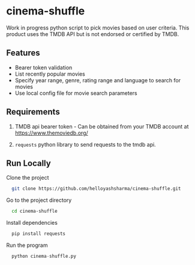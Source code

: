 # cinema-shuffle

Work in progress python script to pick movies based on user criteria. This product uses the TMDB API but is not endorsed or certified by TMDB.


## Features

- Bearer token validation
- List recently popular movies
- Specify year range, genre, rating range and language to search for movies
- Use local config file for movie search parameters


## Requirements
 1. TMDB api bearer token - Can be obtained from your TMDB account at https://www.themoviedb.org/
 
 2. `requests` python library to send requests to the tmdb api.


## Run Locally

Clone the project

```bash
  git clone https://github.com/helloyashsharma/cinema-shuffle.git
```

Go to the project directory

```bash
  cd cinema-shuffle
```

Install dependencies

```python
  pip install requests
```

Run the program

```python
  python cinema-shuffle.py
```


